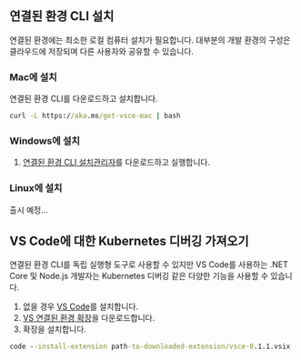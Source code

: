 ## <a name="install-the-connected-environment-cli"></a>연결된 환경 CLI 설치
연결된 환경에는 최소한 로컬 컴퓨터 설치가 필요합니다. 대부분의 개발 환경의 구성은 클라우드에 저장되며 다른 사용자와 공유할 수 있습니다.

### <a name="install-on-mac"></a>Mac에 설치
연결된 환경 CLI를 다운로드하고 설치합니다.
```cmd
curl -L https://aka.ms/get-vsce-mac | bash
```

### <a name="install-on-windows"></a>Windows에 설치
1. [연결된 환경 CLI 설치관리자](https://aka.ms/get-vsce-windows)를 다운로드하고 실행합니다. 

### <a name="install-on-linux"></a>Linux에 설치
출시 예정...

## <a name="get-kubernetes-debugging-for-vs-code"></a>VS Code에 대한 Kubernetes 디버깅 가져오기
연결된 환경 CLI를 독립 실행형 도구로 사용할 수 있지만 VS Code를 사용하는 .NET Core 및 Node.js 개발자는 Kubernetes 디버깅 같은 다양한 기능을 사용할 수 있습니다.

1. 없을 경우 [VS Code](https://code.visualstudio.com/Download)를 설치합니다.
1. [VS 연결된 환경 확장](https://aka.ms/get-vsce-code)을 다운로드합니다.
1. 확장을 설치합니다. 

```cmd
code --install-extension path-to-downloaded-extension/vsce-0.1.1.vsix
```
